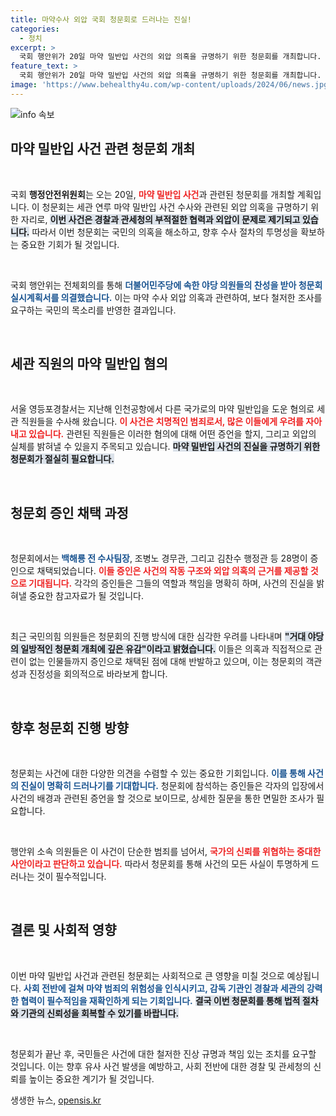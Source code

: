 ```yaml
---
title: 마약수사 외압 국회 청문회로 드러나는 진실!
categories:
  - 정치
excerpt: >
  국회 행안위가 20일 마약 밀반입 사건의 외압 의혹을 규명하기 위한 청문회를 개최합니다. 찬반 논란 속, 주요 증인 28명이 소환되며 이 사안의 진실이 밝혀질지 주목됩니다!
feature_text: >
  국회 행안위가 20일 마약 밀반입 사건의 외압 의혹을 규명하기 위한 청문회를 개최합니다. 찬반 논란 속, 주요 증인 28명이 소환되며 이 사안의 진실이 밝혀질지 주목됩니다!
image: 'https://www.behealthy4u.com/wp-content/uploads/2024/06/news.jpg'
---
```


<p><img src="https://www.behealthy4u.com/wp-content/uploads/2024/06/news.jpg" alt="info 속보" /></p>

<h2 data-ke-size="size26">마약 밀반입 사건 관련 청문회 개최</h2>

<p data-ke-size="size16">&nbsp;</p>

<p>국회 <b>행정안전위원회</b>는 오는 20일, <b><span style="color: #ee2323;">마약 밀반입 사건</span></b>과 관련된 청문회를 개최할 계획입니다. 이 청문회는 세관 연루 마약 밀반입 사건 수사와 관련된 외압 의혹을 규명하기 위한 자리로, <b><span style="background-color: #21538527;">이번 사건은 경찰과 관세청의 부적절한 협력과 외압이 문제로 제기되고 있습니다.</span></b> 따라서 이번 청문회는 국민의 의혹을 해소하고, 향후 수사 절차의 투명성을 확보하는 중요한 기회가 될 것입니다. </p>

<p data-ke-size="size16">&nbsp;</p>

<p>국회 행안위는 전체회의를 통해 <b><span style="color: #1a5490;">더불어민주당에 속한 야당 의원들의 찬성을 받아 청문회 실시계획서를 의결했습니다.</span></b> 이는 마약 수사 외압 의혹과 관련하여, 보다 철저한 조사를 요구하는 국민의 목소리를 반영한 결과입니다. </p>

<p data-ke-size="size16">&nbsp;</p>

<h2 data-ke-size="size26">세관 직원의 마약 밀반입 혐의</h2>

<p data-ke-size="size16">&nbsp;</p>

<p>서울 영등포경찰서는 지난해 인천공항에서 다른 국가로의 마약 밀반입을 도운 혐의로 세관 직원들을 수사해 왔습니다. <b><span style="color: #ee2323;">이 사건은 치명적인 범죄로서, 많은 이들에게 우려를 자아내고 있습니다.</span></b> 관련된 직원들은 이러한 혐의에 대해 어떤 증언을 할지, 그리고 외압의 실체를 밝혀낼 수 있을지 주목되고 있습니다. <b><span style="background-color: #21538527;">마약 밀반입 사건의 진실을 규명하기 위한 청문회가 절실히 필요합니다.</span></b></p>

<p data-ke-size="size16">&nbsp;</p>

<h2 data-ke-size="size26">청문회 증인 채택 과정</h2>

<p data-ke-size="size16">&nbsp;</p>

<p>청문회에서는 <b><span style="color: #1a5490;">백해룡 전 수사팀장</span></b>, 조병노 경무관, 그리고 김찬수 행정관 등 28명이 증인으로 채택되었습니다. <b><span style="color: #ee2323;">이들 증인은 사건의 작동 구조와 외압 의혹의 근거를 제공할 것으로 기대됩니다.</span></b> 각각의 증인들은 그들의 역할과 책임을 명확히 하며, 사건의 진실을 밝혀낼 중요한 참고자료가 될 것입니다. </p>

<p data-ke-size="size16">&nbsp;</p>

<p>최근 국민의힘 의원들은 청문회의 진행 방식에 대한 심각한 우려를 나타내며 <b><span style="background-color: #21538527;">"거대 야당의 일방적인 청문회 개최에 깊은 유감"이라고 밝혔습니다.</span></b> 이들은 의혹과 직접적으로 관련이 없는 인물들까지 증인으로 채택된 점에 대해 반발하고 있으며, 이는 청문회의 객관성과 진정성을 회의적으로 바라보게 합니다. </p>

<p data-ke-size="size16">&nbsp;</p>

<h2 data-ke-size="size26">향후 청문회 진행 방향</h2>

<p data-ke-size="size16">&nbsp;</p>

<p>청문회는 사건에 대한 다양한 의견을 수렴할 수 있는 중요한 기회입니다. <b><span style="color: #1a5490;">이를 통해 사건의 진실이 명확히 드러나기를 기대합니다.</span></b> 청문회에 참석하는 증인들은 각자의 입장에서 사건의 배경과 관련된 증언을 할 것으로 보이므로, 상세한 질문을 통한 면밀한 조사가 필요합니다. </p>

<p data-ke-size="size16">&nbsp;</p>

<p>행안위 소속 의원들은 이 사건이 단순한 범죄를 넘어서, <b><span style="color: #ee2323;">국가의 신뢰를 위협하는 중대한 사안이라고 판단하고 있습니다.</span></b> 따라서 청문회를 통해 사건의 모든 사실이 투명하게 드러나는 것이 필수적입니다. </p>

<p data-ke-size="size16">&nbsp;</p>

<h2 data-ke-size="size26">결론 및 사회적 영향</h2>

<p data-ke-size="size16">&nbsp;</p>

<p>이번 마약 밀반입 사건과 관련된 청문회는 사회적으로 큰 영향을 미칠 것으로 예상됩니다. <b><span style="color: #1a5490;">사회 전반에 걸쳐 마약 범죄의 위험성을 인식시키고, 감독 기관인 경찰과 세관의 강력한 협력이 필수적임을 재확인하게 되는 기회입니다.</span></b> <b><span style="background-color: #21538527;">결국 이번 청문회를 통해 법적 절차와 기관의 신뢰성을 회복할 수 있기를 바랍니다.</span></b></p>

<p data-ke-size="size16">&nbsp;</p>

<p>청문회가 끝난 후, 국민들은 사건에 대한 철저한 진상 규명과 책임 있는 조치를 요구할 것입니다. 이는 향후 유사 사건 발생을 예방하고, 사회 전반에 대한 경찰 및 관세청의 신뢰를 높이는 중요한 계기가 될 것입니다.</p>
생생한 뉴스, <a href="https://opensis.kr" rel="dofollow">opensis.kr</a>


